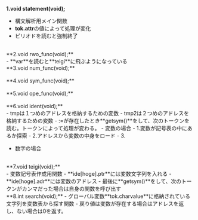 **1.void statement(void);**<br>
- 構文解析用メイン関数
- **tok.attr**の値によって処理が変化
- ピリオドを読むと強制終了

<br>
**2.void rwo_func(void);**<br>
- **var**を読むと**teigi**に飛ぶようになっている

<br>
**3.void num_func(void);**<br>
<br>
**4.void sym_func(void);**<br>
<br>
**5.void ope_func(void);**<br>
<br>
**6.void ident(void);**<br>
- tmpは１つめのアドレスを格納するための変数
- tmp2は２つめのアドレスを格納するための変数
- :=が存在したとき**getsym()**をして、次のトークンを読む。トークンによって処理が変わる。
  - 変数の場合
    - 1.変数が記号表の中にあるか探索
    - 2.アドレスから変数の中身をロード
    - 3.

  - 数字の場合

<br>
**7.void teigi(void);**<br>
- 変数記号表作成用関数
- **ide[hoge].ptr**には変数文字列を入れる
- **ide[hoge].adr**には変数のアドレス
- 最後に**getsym()**をして、次のトークンがカンマだった場合は自身の関数を呼び出す

<br>
**8.int search(void);**
- グローバル変数**tok.charvalue**に格納されている文字列を変数表から探す関数
- 戻り値は変数が存在する場合はアドレスを返し、ない場合は0を返す。
